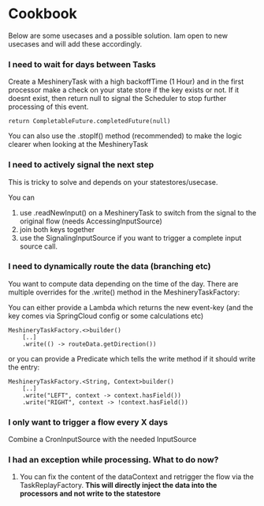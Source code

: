 # Cookbook

Below are some usecases and a possible solution. Iam open to new usecases and will add these accordingly.


### I need to wait for days between Tasks

Create a MeshineryTask with a high backoffTime (1 Hour) and in the first processor make a check on your state store if
the key exists or not. If it doesnt exist, then return null to signal the Scheduler to stop further processing of this
event.

    return CompletableFuture.completedFuture(null)

You can also use the .stopIf() method (recommended) to make the logic clearer when looking at the MeshineryTask

### I need to actively signal the next step

This is tricky to solve and depends on your statestores/usecase.

You can

1. use .readNewInput() on a MeshineryTask to switch from the signal to the original flow (needs AccessingInputSource)
2. join both keys together
3. use the SignalingInputSource if you want to trigger a complete input source call.

### I need to dynamically route the data (branching etc)

You want to compute data depending on the time of the day. There are multiple overrides for the .write() method in the
MeshineryTaskFactory:

You can either provide a Lambda which returns the new event-key (and the key comes via SpringCloud config or some
calculations etc)

    MeshineryTaskFactory.<>builder()
        [..]
        .write(() -> routeData.getDirection())

or you can provide a Predicate which tells the write method if it should write the entry:

    MeshineryTaskFactory.<String, Context>builder()
        [..]
        .write("LEFT", context -> context.hasField())
        .write("RIGHT", context -> !context.hasField())

### I only want to trigger a flow every X days

Combine a CronInputSource with the needed InputSource

### I had an exception while processing. What to do now?

1. You can fix the content of the dataContext and retrigger the flow via 
the TaskReplayFactory.
  **This will directly inject the data into the processors and not write to the statestore**